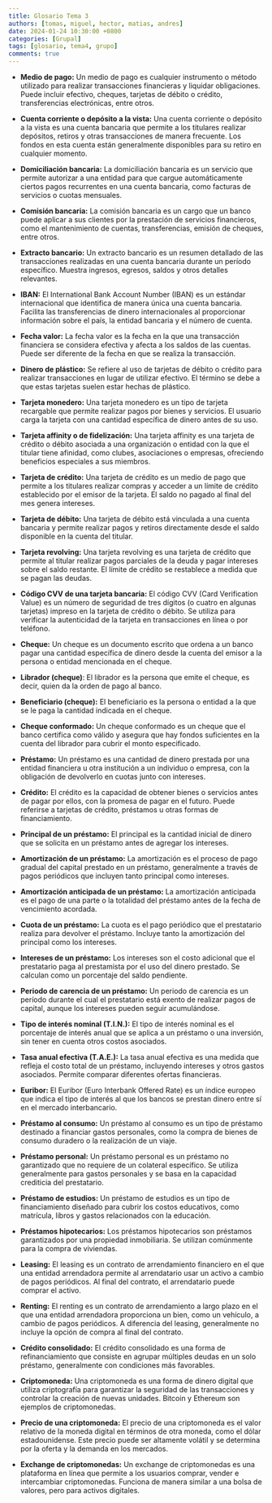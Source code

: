```yaml
---
title: Glosario Tema 3
authors: [tomas, miguel, hector, matias, andres]
date: 2024-01-24 10:30:00 +0800
categories: [Grupal]
tags: [glosario, tema4, grupo]
comments: true
---
```


- **Medio de pago:** Un medio de pago es cualquier instrumento o método utilizado para realizar transacciones financieras y liquidar obligaciones. Puede incluir efectivo, cheques, tarjetas de débito o crédito, transferencias electrónicas, entre otros.

- **Cuenta corriente o depósito a la vista:** Una cuenta corriente o depósito a la vista es una cuenta bancaria que permite a los titulares realizar depósitos, retiros y otras transacciones de manera frecuente. Los fondos en esta cuenta están generalmente disponibles para su retiro en cualquier momento.

- **Domiciliación bancaria:** La domiciliación bancaria es un servicio que permite autorizar a una entidad para que cargue automáticamente ciertos pagos recurrentes en una cuenta bancaria, como facturas de servicios o cuotas mensuales.

- **Comisión bancaria:** La comisión bancaria es un cargo que un banco puede aplicar a sus clientes por la prestación de servicios financieros, como el mantenimiento de cuentas, transferencias, emisión de cheques, entre otros.

- **Extracto bancario:** Un extracto bancario es un resumen detallado de las transacciones realizadas en una cuenta bancaria durante un período específico. Muestra ingresos, egresos, saldos y otros detalles relevantes.

- **IBAN:** El International Bank Account Number (IBAN) es un estándar internacional que identifica de manera única una cuenta bancaria. Facilita las transferencias de dinero internacionales al proporcionar información sobre el país, la entidad bancaria y el número de cuenta.

- **Fecha valor:** La fecha valor es la fecha en la que una transacción financiera se considera efectiva y afecta a los saldos de las cuentas. Puede ser diferente de la fecha en que se realiza la transacción.

- **Dinero de plástico:** Se refiere al uso de tarjetas de débito o crédito para realizar transacciones en lugar de utilizar efectivo. El término se debe a que estas tarjetas suelen estar hechas de plástico.

- **Tarjeta monedero:** Una tarjeta monedero es un tipo de tarjeta recargable que permite realizar pagos por bienes y servicios. El usuario carga la tarjeta con una cantidad específica de dinero antes de su uso.

- **Tarjeta affinity o de fidelización:** Una tarjeta affinity es una tarjeta de crédito o débito asociada a una organización o entidad con la que el titular tiene afinidad, como clubes, asociaciones o empresas, ofreciendo beneficios especiales a sus miembros.

- **Tarjeta de crédito:** Una tarjeta de crédito es un medio de pago que permite a los titulares realizar compras y acceder a un límite de crédito establecido por el emisor de la tarjeta. El saldo no pagado al final del mes genera intereses.

- **Tarjeta de débito:** Una tarjeta de débito está vinculada a una cuenta bancaria y permite realizar pagos y retiros directamente desde el saldo disponible en la cuenta del titular.

- **Tarjeta revolving:** Una tarjeta revolving es una tarjeta de crédito que permite al titular realizar pagos parciales de la deuda y pagar intereses sobre el saldo restante. El límite de crédito se restablece a medida que se pagan las deudas.

- **Código CVV de una tarjeta bancaria:** El código CVV (Card Verification Value) es un número de seguridad de tres dígitos (o cuatro en algunas tarjetas) impreso en la tarjeta de crédito o débito. Se utiliza para verificar la autenticidad de la tarjeta en transacciones en línea o por teléfono.

- **Cheque:** Un cheque es un documento escrito que ordena a un banco pagar una cantidad específica de dinero desde la cuenta del emisor a la persona o entidad mencionada en el cheque.

- **Librador (cheque)**: El librador es la persona que emite el cheque, es decir, quien da la orden de pago al banco.

- **Beneficiario (cheque):** El beneficiario es la persona o entidad a la que se le paga la cantidad indicada en el cheque.

- **Cheque conformado:** Un cheque conformado es un cheque que el banco certifica como válido y asegura que hay fondos suficientes en la cuenta del librador para cubrir el monto especificado.

- **Préstamo:** Un préstamo es una cantidad de dinero prestada por una entidad financiera u otra institución a un individuo o empresa, con la obligación de devolverlo en cuotas junto con intereses.

- **Crédito:** El crédito es la capacidad de obtener bienes o servicios antes de pagar por ellos, con la promesa de pagar en el futuro. Puede referirse a tarjetas de crédito, préstamos u otras formas de financiamiento.

- **Principal de un préstamo:** El principal es la cantidad inicial de dinero que se solicita en un préstamo antes de agregar los intereses.

- **Amortización de un préstamo:** La amortización es el proceso de pago gradual del capital prestado en un préstamo, generalmente a través de pagos periódicos que incluyen tanto principal como intereses.

- **Amortización anticipada de un préstamo:** La amortización anticipada es el pago de una parte o la totalidad del préstamo antes de la fecha de vencimiento acordada.

- **Cuota de un préstamo:** La cuota es el pago periódico que el prestatario realiza para devolver el préstamo. Incluye tanto la amortización del principal como los intereses.

- **Intereses de un préstamo:** Los intereses son el costo adicional que el prestatario paga al prestamista por el uso del dinero prestado. Se calculan como un porcentaje del saldo pendiente.

- **Periodo de carencia de un préstamo:** Un periodo de carencia es un período durante el cual el prestatario está exento de realizar pagos de capital, aunque los intereses pueden seguir acumulándose.

- **Tipo de interés nominal (T.I.N.):** El tipo de interés nominal es el porcentaje de interés anual que se aplica a un préstamo o una inversión, sin tener en cuenta otros costos asociados.

- **Tasa anual efectiva (T.A.E.):** La tasa anual efectiva es una medida que refleja el costo total de un préstamo, incluyendo intereses y otros gastos asociados. Permite comparar diferentes ofertas financieras.

- **Euribor:** El Euribor (Euro Interbank Offered Rate) es un índice europeo que indica el tipo de interés al que los bancos se prestan dinero entre sí en el mercado interbancario.

- **Préstamo al consumo:** Un préstamo al consumo es un tipo de préstamo destinado a financiar gastos personales, como la compra de bienes de consumo duradero o la realización de un viaje.

- **Préstamo personal:** Un préstamo personal es un préstamo no garantizado que no requiere de un colateral específico. Se utiliza generalmente para gastos personales y se basa en la capacidad crediticia del prestatario.

- **Préstamo de estudios:** Un préstamo de estudios es un tipo de financiamiento diseñado para cubrir los costos educativos, como matrícula, libros y gastos relacionados con la educación.

- **Préstamos hipotecarios:** Los préstamos hipotecarios son préstamos garantizados por una propiedad inmobiliaria. Se utilizan comúnmente para la compra de viviendas.

- **Leasing:** El leasing es un contrato de arrendamiento financiero en el que una entidad arrendadora permite al arrendatario usar un activo a cambio de pagos periódicos. Al final del contrato, el arrendatario puede comprar el activo.

- **Renting:** El renting es un contrato de arrendamiento a largo plazo en el que una entidad arrendadora proporciona un bien, como un vehículo, a cambio de pagos periódicos. A diferencia del leasing, generalmente no incluye la opción de compra al final del contrato.

- **Crédito consolidado:** El crédito consolidado es una forma de refinanciamiento que consiste en agrupar múltiples deudas en un solo préstamo, generalmente con condiciones más favorables.

- **Criptomoneda:** Una criptomoneda es una forma de dinero digital que utiliza criptografía para garantizar la seguridad de las transacciones y controlar la creación de nuevas unidades. Bitcoin y Ethereum son ejemplos de criptomonedas.

- **Precio de una criptomoneda:** El precio de una criptomoneda es el valor relativo de la moneda digital en términos de otra moneda, como el dólar estadounidense. Este precio puede ser altamente volátil y se determina por la oferta y la demanda en los mercados.

- **Exchange de criptomonedas:** Un exchange de criptomonedas es una plataforma en línea que permite a los usuarios comprar, vender e intercambiar criptomonedas. Funciona de manera similar a una bolsa de valores, pero para activos digitales.
